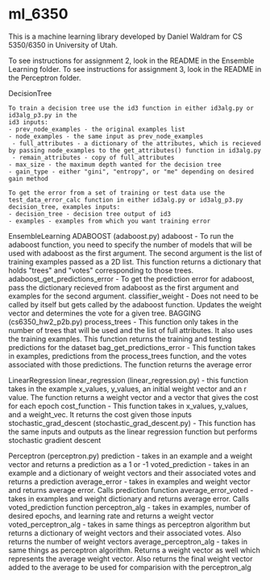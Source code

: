 # ml_6350
This is a machine learning library developed by Daniel Waldram for CS 5350/6350 in University of Utah.

To see instructions for assignment 2, look in the README in the Ensemble Learning folder.
To see instructions for assignment 3, look in the README in the Perceptron folder.


DecisionTree

	To train a decision tree use the id3 function in either id3alg.py or id3alg_p3.py in the 
	id3 inputs:
 	- prev_node_examples - the original examples list
 	- node_examples - the same input as prev_node_examples
	 - full_attributes - a dictionary of the attributes, which is recieved by passing node_examples to the get_attributes() function in id3alg.py
	 - remain_attributes - copy of full_attributes
 	- max_size - the maximum depth wanted for the decision tree
 	- gain_type - either "gini", "entropy", or "me" depending on desired gain method
 	 
  	To get the error from a set of training or test data use the test_data_error_calc function in either id3alg.py or id3alg_p3.py
  	decision_tree, examples inputs:
  	- decision_tree - decision tree output of id3
  	- examples - examples from which you want training error

EnsembleLearning
    ADABOOST (adaboost.py)
    adaboost - To run the adaboost function, you need to specify the number of models that will be used with adaboost as the first argument. The second argument is the list of training examples passed as a 2D list. This function returns a dictionary that holds "trees" and "votes" corresponding to those trees. 
    adaboost_get_predictions_error - To get the prediction error for adaboost, pass the dictionary recieved from adaboost as the first argument and examples for the second argument.
    classifier_weight - Does not need to be called by itself but gets called by the adaboost function. Updates the weight vector and determines the vote for a given tree.
    BAGGING (cs6350_hw2_p2b.py)
    process_trees - This function only takes in the number of trees that will be used and the list of full attributes. It also uses the training examples. This function returns the training and testing predictions for the dataset
    bag_get_predictions_error - This function takes in examples, predictions from the process_trees function, and the votes associated with those predictions. The function returns the average error

LinearRegression
    linear_regression (linear_regression.py) - this function takes in the example x_values, y_values, an initial weight vector and an r value. The function returns a weight vector and a vector that gives the cost for each epoch
    cost_function - This function takes in x_values, y_values, and a weight_vec. It returns the cost given those inputs
    stochastic_grad_descent (stochastic_grad_descent.py) - This function has the same inputs and outputs as the linear regression function but performs stochastic gradient descent

Perceptron (perceptron.py)
      prediction - takes in an example and a weight vector and returns a prediction as a 1 or -1
      voted_prediction - takes in an example and a dictionary of weight vectors and their associated votes and returns a prediction
      average_error - takes in examples and weight vector and returns average error. Calls prediction function
      average_error_voted - takes in examples and weight dictionary and returns average error. Calls voted_prediction function
      perceptron_alg - takes in examples, number of desired epochs, and learning rate and returns a weight vector
      voted_perceptron_alg - takes in same things as perceptron algorithm but returns a dictionary of weight vectors and their associated votes. Also returns the number of weight vectors
      average_perceptron_alg - takes in same things as perceptron algorithm. Returns a weight vector as well which represents the average weight vector. Also returns the final weight vector added to the average to be used for comparision with the perceptron_alg
      

